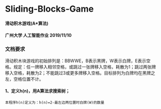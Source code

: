 # Sliding-Blocks-Game
#### 滑动积木游戏(A*算法)  
#### 广州大学  人工智能作业 2019/11/10

### 文档要求  
滑动积木块游戏的初始排列是：BBWWE，B表示黑牌，W表示白牌，E表示空格。规定：任一牌移入相邻空格，或跳过一张牌移入空格，耗散为1；跳过两张牌移入空格，耗散为2；不能跳过3或更多牌移入空格。目标排列为白牌均在黑牌之左，空格位置不计。  
#### 1、定义h(n)，用A算法求搜索树；  
    本程序h(n)定义为：h(n)=2-最左边两位置时白牌(W)的数量  




